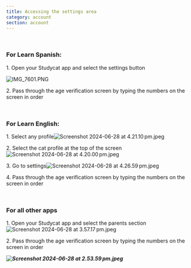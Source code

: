 ```yaml
---
title: Accessing the settings area
category: account
section: account
---
```

 


### **For Learn Spanish:**


1\. Open your Studycat app and select the settings button


![IMG_7601.PNG](https://help.studycat.com/hc/article_attachments/34518228606873)


2\. Pass through the age verification screen by typing the numbers on the screen in order


 


### **For Learn English:**


1\. Select any profile![Screenshot 2024-06-28 at 4.21.10 pm.jpeg](https://help.studycat.com/hc/article_attachments/34518228607769)


2\. Select the cat profile at the top of the screen ![Screenshot 2024-06-28 at 4.20.00 pm.jpeg](https://help.studycat.com/hc/article_attachments/34518215417241)


3\. Go to settings![Screenshot 2024-06-28 at 4.26.59 pm.jpeg](https://help.studycat.com/hc/article_attachments/34518215418265)


4\. Pass through the age verification screen by typing the numbers on the screen in order


 


### **For all other apps**


1\. Open your Studycat app and select the parents section![Screenshot 2024-06-28 at 3.57.17 pm.jpeg](https://help.studycat.com/hc/article_attachments/34518228611353)


2\. Pass through the age verification screen by typing the numbers on the screen in order


***![Screenshot 2024-06-28 at 2.53.59 pm.jpeg](https://help.studycat.com/hc/article_attachments/34518215421977)***